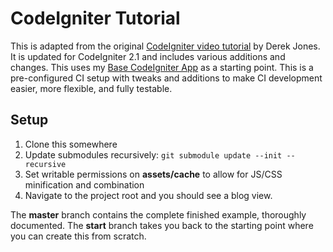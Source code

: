 CodeIgniter Tutorial
==============================

This is adapted from the original [CodeIgniter video tutorial](http://codeigniter.com/tutorials) by Derek Jones. It is updated for CodeIgniter 2.1 and includes various additions and changes. This uses my [Base CodeIgniter App](https://github.com/mikedfunk/Base-CodeIgniter-App) as a starting point. This is a pre-configured CI setup with tweaks and additions to make CI development easier, more flexible, and fully testable.

Setup
----------

1. Clone this somewhere
2. Update submodules recursively: ```git submodule update --init --recursive```
3. Set writable permissions on **assets/cache** to allow for JS/CSS minification and combination
4. Navigate to the project root and you should see a blog view.

The **master** branch contains the complete finished example, thoroughly documented. The **start** branch takes you back to the starting point where you can create this from scratch.